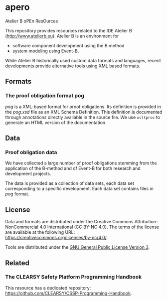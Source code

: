 # apero
Atelier B oPEn ResOurces

This repository provides resources related to the IDE Atelier B (http://www.atelierb.eu).
Atelier B is an environment for
  * software component development using the B method
  * system modeling using Event-B.

While Atelier B historically used custom data formats and languages, recent developments provide alternative tools using 
XML based formats.

## Formats

### The proof obligation format pog

*pog* is a XML-based format for proof obligations. Its definition is provided in the _pog.xsd_ file as an XML Schema Definition. This definition is documented through annotations directly available in the source file. We use `xsltproc` to generate an HTML version of the documentation.

## Data

### Proof obligation data

We have collected a large number of proof obligations stemming from the application of the B-method and of Event-B for both research and development projects.

The data is provided as a collection of data sets, each data set corresponding to a specific development. Each data set contains files in *pog* format.

## License

Data and formats are distributed under the Creative Commons Attribution-NonCommercial 4.0 International (CC BY-NC 4.0). The terms of the license are available at the following URL: https://creativecommons.org/licenses/by-nc/4.0/.

Tools are distributed under the <a href="https://www.gnu.org/licenses/gpl-3.0.html">GNU General Public License Version 3</a>.

## Related

### The CLEARSY Safety Platform Programming Handbook

This resource has a dedicated repository: https://github.com/CLEARSY/CSSP-Programming-Handbook.

